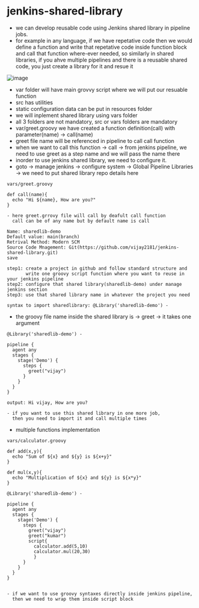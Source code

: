 # jenkins-shared-library

- we can develop reusable code using Jenkins shared library in pipeline jobs.
- for example in any language, if we have repetative code then we would define a function and write that repetative code inside function block and call that function where-ever   needed, so similarly in shared libraries, if you ahve multiple pipelines and there is a reusable shared code, you just create a library for it and resue it

![image](https://github.com/vijay2181/jenkins-shared-library/assets/66196388/431cf3d4-c79f-4c6f-b8b4-df7d165be699)

- var folder will have main grovvy script where we will put our resuable function
- src has utilities
- static configuration data can be put in resources folder
- we will inplement shared library using vars folder
- all 3 folders are not mandatory, src or vars folders are mandatory
- var/greet.groovy we have created a function definition(call) with parameter(name) -> call(name)
- greet file name will be referenced in pipeline to call call function
- when we want to call this function -> call -> from jenkins pipeline, we need to use greet as a step name and we will pass the name there
- inorder to use jenkins shared library, we need to configure it.
- goto -> manage jenkins -> configure system -> Global Pipeline Libraries -> we need to put shared library repo details here

```
vars/greet.groovy

def call(name){
  echo "Hi ${name}, How are you?"
}

- here greet.grrovy file will call by deafult call function
  call can be of any name but by default name is call
```

```
Name: sharedlib-demo
Default value: main(branch)
Retrival Method: Modern SCM
Source Code Mnagement: Git(https://github.com/vijay2181/jenkins-shared-library.git)
save
```

```
step1: create a project in github and follow standard structure and
       write one groovy script function where you want to reuse in your jenkins pipeline
step2: configure that shared library(sharedlib-demo) under manage jenkins section
step3: use that shared library name in whatever the project you need

syntax to import sharedlibrary: @Library('sharedlib-demo') -
```

- the groovy file name inside the shared library is -> greet -> it takes one argument

```
@Library('sharedlib-demo') -

pipeline {
  agent any
  stages {
    stage('Demo') {
      steps {
        greet("vijay")
      }
    }
  }
}

output: Hi vijay, How are you?

- if you want to use this shared library in one more job,
  then you need to import it and call multiple times
```

- multiple functions implementation

```
vars/calculator.groovy

def add(x,y){
  echo "Sum of ${x} and ${y} is ${x+y}"
}

def mul(x,y){
  echo "Multiplication of ${x} and ${y} is ${x*y}"
}
```

```
@Library('sharedlib-demo') -

pipeline {
  agent any
  stages {
    stage('Demo') {
      steps {
        greet("vijay")
        greet("kumar")
        script{
          calculator.add(5,10)
          calculator.mul(20,30)
          }
      }
    }
  }
}


- if we want to use groovy syntaxes directly inside jenkins pipeline,
  then we need to wrap them inside script block
```
